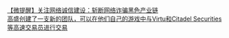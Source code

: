   
[【微提醒】关注网络诚信建设：斩断网络诈骗黑色产业链](http://www.dianyue.me/archives/991/2aaypi2jbjjhu2dk/)  
[高盛创建了一支新的团队，可以在他们自己的游戏中与Virtu和Citadel Securities等高速交易员进行交易](http://www.dianyue.me/archives/190/up8w3aqjk4svky66/)